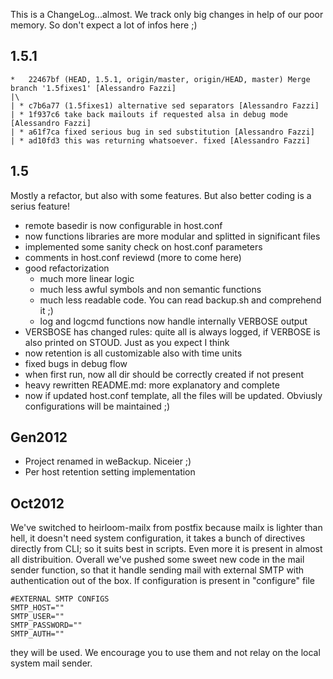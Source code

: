 This is a ChangeLog...almost. We track only big changes in help
of our poor memory. So don't expect a lot of infos here ;)


1.5.1
-----

    *   22467bf (HEAD, 1.5.1, origin/master, origin/HEAD, master) Merge branch '1.5fixes1' [Alessandro Fazzi]
    |\  
    | * c7b6a77 (1.5fixes1) alternative sed separators [Alessandro Fazzi]
    | * 1f937c6 take back mailouts if requested alsa in debug mode [Alessandro Fazzi]
    | * a61f7ca fixed serious bug in sed substitution [Alessandro Fazzi]
    | * ad10fd3 this was returning whatsoever. fixed [Alessandro Fazzi]

1.5
-------

Mostly a refactor, but also with some features. But also better coding
is a serius feature!

* remote basedir is now configurable in host.conf
* now functions libraries are more modular and splitted in significant files
* implemented some sanity check on host.conf parameters
* comments in host.conf reviewd (more to come here)
* good refactorization
  * much more linear logic
  * much less awful symbols and non semantic functions
  * much less readable code. You can read backup.sh and comprehend it ;)
  * log and logcmd functions now handle internally VERBOSE output
* VERSBOSE has changed rules: quite all is always logged, if VERBOSE
  is also printed on STOUD. Just as you expect I think
* now retention is all customizable also with time units
* fixed bugs in debug flow
* when first run, now all dir should be correctly created if not present
* heavy rewritten README.md: more explanatory and complete
* now if updated host.conf template, all the files will be updated. Obviusly
  configurations will be maintained ;)


Gen2012
-------

* Project renamed in weBackup. Niceier ;)
* Per host retention setting implementation

Oct2012
-------

We've switched to heirloom-mailx from postfix because mailx
is lighter than hell, it doesn't need system configuration, it
takes a bunch of directives directly from CLI; so it suits best
in scripts. Even more it is present in almost all distribuition. 
Overall we've pushed some sweet new code in the mail sender
function, so that it handle sending mail with external SMTP with
authentication out of the box. If configuration is present in "configure" file

    #EXTERNAL SMTP CONFIGS
    SMTP_HOST=""
    SMTP_USER=""
    SMTP_PASSWORD=""
    SMTP_AUTH=""

they will be used. We encourage you to use them and not relay on the
local system mail sender.